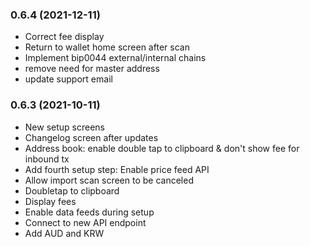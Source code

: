 ### **0.6.4** (2021-12-11)
* Correct fee display
* Return to wallet home screen after scan
* Implement bip0044 external/internal chains
* remove need for master address
* update support email
### **0.6.3** (2021-10-11)
* New setup screens
* Changelog screen after updates
* Address book: enable double tap to clipboard & don't show fee for inbound tx 
* Add fourth setup step: Enable price feed API
* Allow import scan screen to be canceled
* Doubletap to clipboard
* Display fees
* Enable data feeds during setup
* Connect to new API endpoint
* Add AUD and KRW

